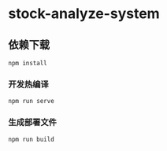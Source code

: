 # stock-analyze-system

## 依赖下载
```
npm install
```

### 开发热编译
```
npm run serve
```

### 生成部署文件
```
npm run build
```

